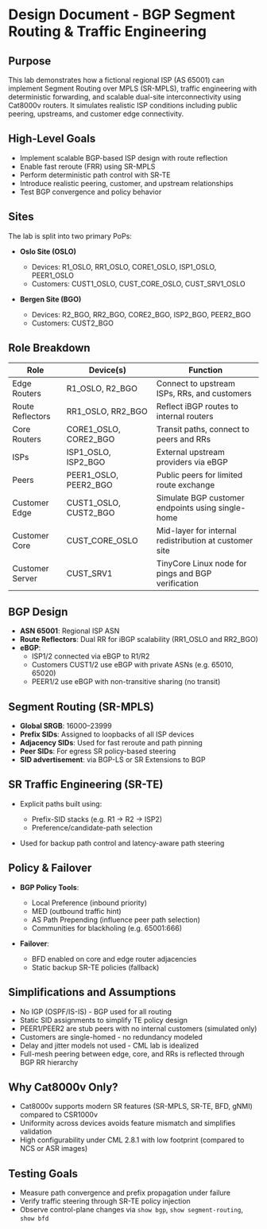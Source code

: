 # Design Document - BGP Segment Routing & Traffic Engineering

## Purpose

This lab demonstrates how a fictional regional ISP (AS 65001) can implement Segment Routing over MPLS (SR-MPLS), traffic engineering with deterministic forwarding, and scalable dual-site interconnectivity using Cat8000v routers. It simulates realistic ISP conditions including public peering, upstreams, and customer edge connectivity.

## High-Level Goals

* Implement scalable BGP-based ISP design with route reflection
* Enable fast reroute (FRR) using SR-MPLS
* Perform deterministic path control with SR-TE
* Introduce realistic peering, customer, and upstream relationships
* Test BGP convergence and policy behavior

## Sites

The lab is split into two primary PoPs:

* **Oslo Site (OSLO)**

  * Devices: R1_OSLO, RR1_OSLO, CORE1_OSLO, ISP1_OSLO, PEER1_OSLO
  * Customers: CUST1_OSLO, CUST_CORE_OSLO, CUST_SRV1_OSLO

* **Bergen Site (BGO)**

  * Devices: R2_BGO, RR2_BGO, CORE2_BGO, ISP2_BGO, PEER2_BGO
  * Customers: CUST2_BGO

## Role Breakdown

| Role             | Device(s)             | Function                                               |
| ---------------- | --------------------- | -------------------------------------------------------|
| Edge Routers     | R1_OSLO, R2_BGO       | Connect to upstream ISPs, RRs, and customers           |
| Route Reflectors | RR1_OSLO, RR2_BGO     | Reflect iBGP routes to internal routers                |
| Core Routers     | CORE1_OSLO, CORE2_BGO | Transit paths, connect to peers and RRs                |
| ISPs             | ISP1_OSLO, ISP2_BGO   | External upstream providers via eBGP                   |
| Peers            | PEER1_OSLO, PEER2_BGO | Public peers for limited route exchange                |
| Customer Edge    | CUST1_OSLO, CUST2_BGO | Simulate BGP customer endpoints using single-home      |
| Customer Core    | CUST_CORE_OSLO        | Mid-layer for internal redistribution at customer site |
| Customer Server  | CUST_SRV1             | TinyCore Linux node for pings and BGP verification     |

## BGP Design

* **ASN 65001**: Regional ISP ASN
* **Route Reflectors**: Dual RR for iBGP scalability (RR1_OSLO and RR2_BGO)
* **eBGP**:
  * ISP1/2 connected via eBGP to R1/R2
  * Customers CUST1/2 use eBGP with private ASNs (e.g. 65010, 65020)
  * PEER1/2 use eBGP with non-transitive sharing (no transit)

## Segment Routing (SR-MPLS)

* **Global SRGB**: 16000–23999
* **Prefix SIDs**: Assigned to loopbacks of all ISP devices
* **Adjacency SIDs**: Used for fast reroute and path pinning
* **Peer SIDs**: For egress SR policy-based steering
* **SID advertisement**: via BGP-LS or SR Extensions to BGP

## SR Traffic Engineering (SR-TE)

* Explicit paths built using:

  * Prefix-SID stacks (e.g. R1 -> R2 -> ISP2)
  * Preference/candidate-path selection
* Used for backup path control and latency-aware path steering

## Policy & Failover

* **BGP Policy Tools**:

  * Local Preference (inbound priority)
  * MED (outbound traffic hint)
  * AS Path Prepending (influence peer path selection)
  * Communities for blackholing (e.g. 65001:666)

* **Failover**:

  * BFD enabled on core and edge router adjacencies
  * Static backup SR-TE policies (fallback)

## Simplifications and Assumptions

* No IGP (OSPF/IS-IS) - BGP used for all routing
* Static SID assignments to simplify TE policy design
* PEER1/PEER2 are stub peers with no internal customers (simulated only)
* Customers are single-homed - no redundancy modeled
* Delay and jitter models not used - CML lab is idealized
* Full-mesh peering between edge, core, and RRs is reflected through BGP RR hierarchy

## Why Cat8000v Only?

* Cat8000v supports modern SR features (SR-MPLS, SR-TE, BFD, gNMI) compared to CSR1000v
* Uniformity across devices avoids feature mismatch and simplifies validation
* High configurability under CML 2.8.1 with low footprint (compared to NCS or ASR images)

## Testing Goals

* Measure path convergence and prefix propagation under failure
* Verify traffic steering through SR-TE policy injection
* Observe control-plane changes via 
  `show bgp`, 
  `show segment-routing`, 
  `show bfd`
